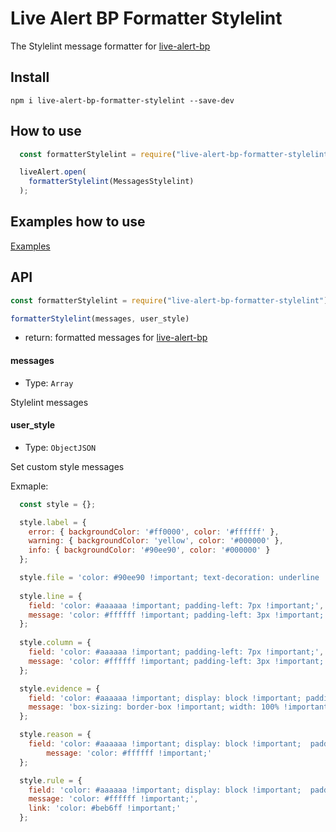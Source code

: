 # Live Alert BP Formatter Stylelint

The Stylelint message formatter for [live-alert-bp](https://github.com/semiromid/live-alert-bp)


##  Install
```shell
npm i live-alert-bp-formatter-stylelint --save-dev
```

## How to use

```javascript
  const formatterStylelint = require("live-alert-bp-formatter-stylelint");

  liveAlert.open(
    formatterStylelint(MessagesStylelint)
  );
```

## Examples how to use

[Examples](https://github.com/semiromid/live-alert-bp#examples)

## API

```javascript
const formatterStylelint = require("live-alert-bp-formatter-stylelint");

formatterStylelint(messages, user_style)
```

* return:  formatted messages for [live-alert-bp](https://github.com/semiromid/live-alert-bp)

#### messages
* Type: `Array`

Stylelint messages

#### user_style
* Type: `ObjectJSON`

Set custom style messages

Exmaple:
```javascript
  const style = {};	

  style.label = {
	error: { backgroundColor: '#ff0000', color: '#ffffff' },
	warning: { backgroundColor: 'yellow', color: '#000000' },
	info: { backgroundColor: '#90ee90', color: '#000000' }
  };

  style.file = 'color: #90ee90 !important; text-decoration: underline !important;';
	
  style.line = {
	field: 'color: #aaaaaa !important; padding-left: 7px !important;', 
	message: 'color: #ffffff !important; padding-left: 3px !important;'
  };
	
  style.column = {
	field: 'color: #aaaaaa !important; padding-left: 7px !important;', 
	message: 'color: #ffffff !important; padding-left: 3px !important;'
  };

  style.evidence = {
	field: 'color: #aaaaaa !important; display: block !important; padding-bottom: 8px !important;', 
	message: 'box-sizing: border-box !important; width: 100% !important; overflow-x: auto !important; color: #ffffff !important; display: inline-block !important; border: dashed 1px #b9b9b9 !important; padding: 20px !important;'
  };

  style.reason = {
	field: 'color: #aaaaaa !important; display: block !important;  padding-top: 3px !important;', 
		message: 'color: #ffffff !important;'
  };	

  style.rule = {
	field: 'color: #aaaaaa !important; display: block !important;  padding-top: 3px !important;', 
	message: 'color: #ffffff !important;',
	link: 'color: #beb6ff !important;'
  };
```
